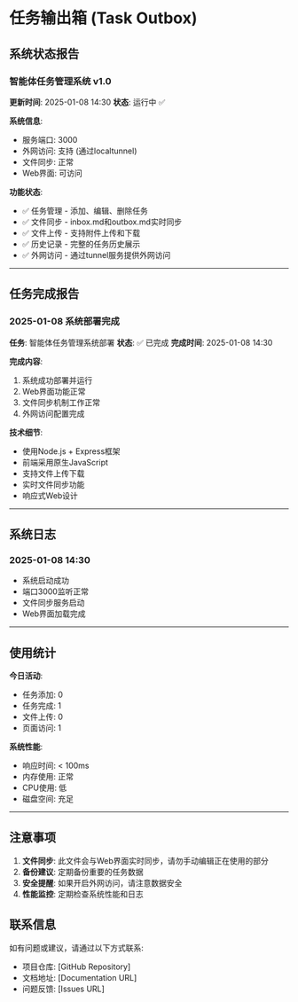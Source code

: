 # 任务输出箱 (Task Outbox)

## 系统状态报告

### 智能体任务管理系统 v1.0
**更新时间**: 2025-01-08 14:30
**状态**: 运行中 ✅

**系统信息**:
- 服务端口: 3000
- 外网访问: 支持 (通过localtunnel)
- 文件同步: 正常
- Web界面: 可访问

**功能状态**:
- ✅ 任务管理 - 添加、编辑、删除任务
- ✅ 文件同步 - inbox.md和outbox.md实时同步
- ✅ 文件上传 - 支持附件上传和下载
- ✅ 历史记录 - 完整的任务历史展示
- ✅ 外网访问 - 通过tunnel服务提供外网访问

---

## 任务完成报告

### 2025-01-08 系统部署完成
**任务**: 智能体任务管理系统部署
**状态**: ✅ 已完成
**完成时间**: 2025-01-08 14:30

**完成内容**:
1. 系统成功部署并运行
2. Web界面功能正常
3. 文件同步机制工作正常
4. 外网访问配置完成

**技术细节**:
- 使用Node.js + Express框架
- 前端采用原生JavaScript
- 支持文件上传下载
- 实时文件同步功能
- 响应式Web设计

---

## 系统日志

### 2025-01-08 14:30
- 系统启动成功
- 端口3000监听正常
- 文件同步服务启动
- Web界面加载完成

---

## 使用统计

**今日活动**:
- 任务添加: 0
- 任务完成: 1
- 文件上传: 0
- 页面访问: 1

**系统性能**:
- 响应时间: < 100ms
- 内存使用: 正常
- CPU使用: 低
- 磁盘空间: 充足

---

## 注意事项

1. **文件同步**: 此文件会与Web界面实时同步，请勿手动编辑正在使用的部分
2. **备份建议**: 定期备份重要的任务数据
3. **安全提醒**: 如果开启外网访问，请注意数据安全
4. **性能监控**: 定期检查系统性能和日志

## 联系信息

如有问题或建议，请通过以下方式联系:
- 项目仓库: [GitHub Repository]
- 文档地址: [Documentation URL]
- 问题反馈: [Issues URL]